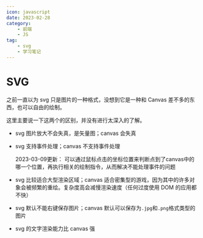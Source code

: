 ```yaml
---
icon: javascript
date: 2023-02-28
category:
    - 前端
    - JS
tag:
    - svg
    - 学习笔记
---
```


# SVG

之前一直以为 svg 只是图片的一种格式，没想到它是一种和 Canvas 差不多的东西，也可以自由的绘制。

这里主要说一下这两个的区别，并没有进行太深入的了解。

-   svg 图片放大不会失真，是矢量图；canvas 会失真

-   svg 支持事件处理；canvas 不支持事件处理

    2023-03-09更新：
    可以通过鼠标点击的坐标位置来判断点到了canvas中的哪一个位置，再执行相关的绘制指令，从而解决不能处理事件的问题

-   svg 比较适合大型渲染区域；canvas 适合密集型的游戏，因为其中的许多对象会被频繁的重绘。复杂度高会减慢渲染速度（任何过度使用 DOM 的应用都不快）

-   svg 默认不能右键保存图片；canvas 默认可以保存为`.jpg`和`.png`格式类型的图片

-   svg 的文字渲染能力比 canvas 强
